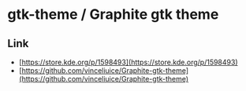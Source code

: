 

# gtk-theme / Graphite gtk theme


## Link

* [https://store.kde.org/p/1598493](https://store.kde.org/p/1598493)
* [https://github.com/vinceliuice/Graphite-gtk-theme](https://github.com/vinceliuice/Graphite-gtk-theme)
